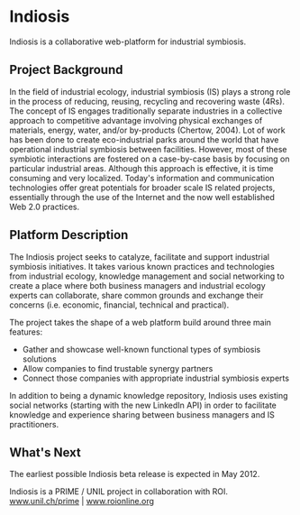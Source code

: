 Indiosis
========

Indiosis is a collaborative web-platform for industrial symbiosis.


Project Background
------------------

In the field of industrial ecology, industrial symbiosis (IS) plays a strong role in the process of reducing, reusing, recycling and recovering waste (4Rs). The concept of IS engages traditionally separate industries in a collective approach to competitive advantage involving physical exchanges of materials, energy, water, and/or by-products (Chertow, 2004). Lot of work has been done to create eco-industrial parks around the world that have operational industrial symbiosis between facilities. However, most of these symbiotic interactions are fostered on a case-by-case basis by focusing on particular industrial areas. Although this approach is effective, it is time consuming and very localized. Today's information and communication technologies offer great potentials for broader scale IS related projects, essentially through the use of the Internet and the now well established Web 2.0 practices.


Platform Description
--------------------

The Indiosis project seeks to catalyze, facilitate and support industrial symbiosis initiatives. It takes various known practices and technologies from industrial ecology, knowledge management and social networking to create a place where both business managers and industrial ecology experts can collaborate, share common grounds and exchange their concerns (i.e. economic, financial, technical and practical).

The project takes the shape of a web platform build around three main features:

+ Gather and showcase well-known functional types of symbiosis solutions
+ Allow companies to find trustable synergy partners
+ Connect those companies with appropriate industrial symbiosis experts

In addition to being a dynamic knowledge repository, Indiosis uses existing social networks (starting with the new LinkedIn API) in order to facilitate knowledge and experience sharing between business managers and IS practitioners.


What's Next
-----------

The earliest possible Indiosis beta release is expected in May 2012.

Indiosis is a PRIME / UNIL project in collaboration with ROI.
www.unil.ch/prime | www.roionline.org